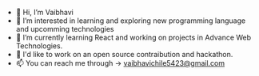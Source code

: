 - 👋 Hi, I’m Vaibhavi
- 👀 I’m interested in learning and exploring new programming language and upcomming technologies
- 🌱 I’m currently learning React and working on projects in Advance Web Technologies.
- 🤩 I'd like to work on an open source contraibution and hackathon.
- 📫 You can reach me through -> vaibhavichile5423@gmail.com

